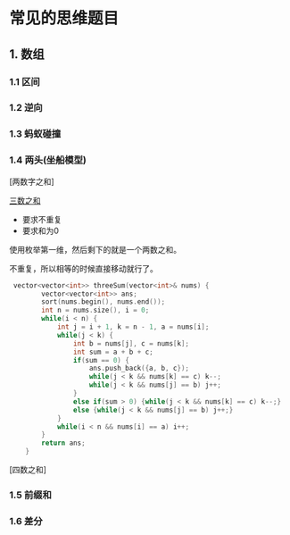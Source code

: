 # 常见的思维题目

## 1. 数组

### 1.1 区间

### 1.2 逆向

### 1.3 蚂蚁碰撞

### 1.4 两头(坐船模型)

[两数字之和]

[三数之和](https://leetcode-cn.com/problems/3sum/submissions/)

- 要求不重复
- 要求和为0

使用枚举第一维，然后剩下的就是一个两数之和。

不重复，所以相等的时候直接移动就行了。



```c++
 vector<vector<int>> threeSum(vector<int>& nums) {
        vector<vector<int>> ans;
        sort(nums.begin(), nums.end());
        int n = nums.size(), i = 0;
        while(i < n) {
            int j = i + 1, k = n - 1, a = nums[i];
            while(j < k) {
                int b = nums[j], c = nums[k];
                int sum = a + b + c;
                if(sum == 0) {
                    ans.push_back({a, b, c});
                    while(j < k && nums[k] == c) k--;
                    while(j < k && nums[j] == b) j++;
                }
                else if(sum > 0) {while(j < k && nums[k] == c) k--;}
                else {while(j < k && nums[j] == b) j++;}
            }
            while(i < n && nums[i] == a) i++;
        }
        return ans;
    }
```



[四数之和]

### 1.5 前缀和

### 1.6 差分



